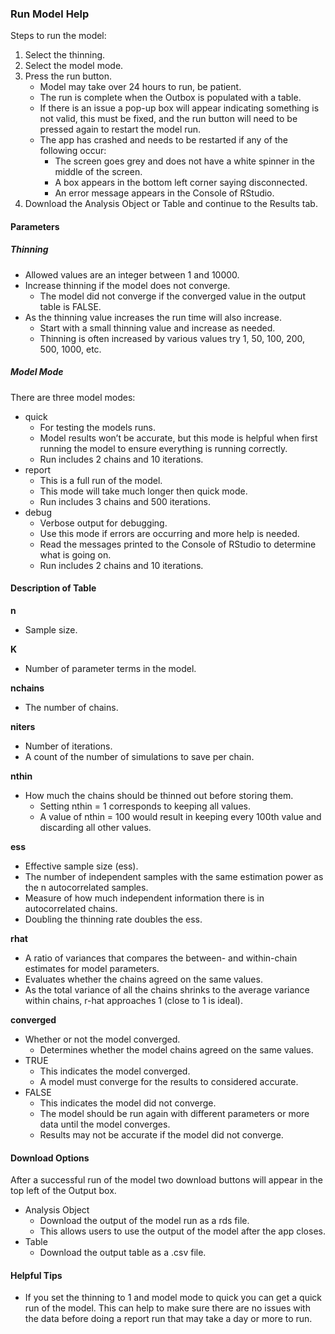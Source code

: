 <!---
Copyright 2023 Province of Alberta

Licensed under the Apache License, Version 2.0 (the "License");
you may not use this file except in compliance with the License.
You may obtain a copy of the License at

http://www.apache.org/licenses/LICENSE-2.0

Unless required by applicable law or agreed to in writing, software
distributed under the License is distributed on an "AS IS" BASIS,
WITHOUT WARRANTIES OR CONDITIONS OF ANY KIND, either express or implied.
See the License for the specific language governing permissions and
limitations under the License.
-->

### Run Model Help

Steps to run the model: 

1. Select the thinning.
2. Select the model mode.
3. Press the run button.
   - Model may take over 24 hours to run, be patient. 
   - The run is complete when the Outbox is populated with a table.
   - If there is an issue a pop-up box will appear indicating something is not valid, this must be fixed, and the run button will need to be pressed again to restart the model run.
   - The app has crashed and needs to be restarted if any of the following occur:
      - The screen goes grey and does not have a white spinner in the middle of the screen. 
      - A box appears in the bottom left corner saying disconnected.
      - An error message appears in the Console of RStudio.
4. Download the Analysis Object or Table and continue to the Results tab.

#### Parameters

##### Thinning

- Allowed values are an integer between 1 and 10000.
- Increase thinning if the model does not converge.
  - The model did not converge if the converged value in the output table is FALSE. 
- As the thinning value increases the run time will also increase. 
  - Start with a small thinning value and increase as needed. 
  - Thinning is often increased by various values try 1, 50, 100, 200, 500, 1000, etc.

##### Model Mode 

There are three model modes:

- quick
  - For testing the models runs.
  - Model results won’t be accurate, but this mode is helpful when first running the model to ensure everything is running correctly.
  - Run includes 2 chains and 10 iterations. 
- report 
  - This is a full run of the model. 
  - This mode will take much longer then quick mode. 
  - Run includes 3 chains and 500 iterations.
- debug
  - Verbose output for debugging.
  - Use this mode if errors are occurring and more help is needed.
  - Read the messages printed to the Console of RStudio to determine what is going on. 
  - Run includes 2 chains and 10 iterations. 

#### Description of Table

**n**

- Sample size.

**K**

- Number of parameter terms in the model.

**nchains**

- The number of chains.

**niters**

- Number of iterations. 
- A count of the number of simulations to save per chain.

**nthin**

- How much the chains should be thinned out before storing them.
  - Setting nthin = 1 corresponds to keeping all values.
  - A value of nthin = 100 would result in keeping every 100th value and discarding all other values.

**ess**

- Effective sample size (ess).
- The number of independent samples with the same estimation power as the n autocorrelated samples.
- Measure of how much independent information there is in autocorrelated chains.
- Doubling the thinning rate doubles the ess.

**rhat**

- A ratio of variances that compares the between- and within-chain estimates for model parameters.
- Evaluates whether the chains agreed on the same values.
- As the total variance of all the chains shrinks to the average variance within chains, r-hat approaches 1 (close to 1 is ideal).

**converged**

- Whether or not the model converged. 
  - Determines whether the model chains agreed on the same values.
- TRUE
  - This indicates the model converged.
  - A model must converge for the results to considered accurate. 
- FALSE
  - This indicates the model did not converge.
  - The model should be run again with different parameters or more data until the model converges.
  - Results may not be accurate if the model did not converge.

#### Download Options

After a successful run of the model two download buttons will appear in the top left of the Output box.

- Analysis Object
  - Download the output of the model run as a rds file.
  - This allows users to use the output of the model after the app closes.
- Table
  - Download the output table as a .csv file.  

#### Helpful Tips

- If you set the thinning to 1 and model mode to quick you can get a quick run of the model. This can help to make sure there are no issues with the data before doing a report run that may take a day or more to run. 
